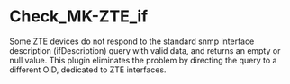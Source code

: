 # Check_MK-ZTE_if
Some ZTE devices do not respond to the standard snmp interface description (ifDescription) query with valid data, and returns an empty or null value. This plugin eliminates the problem by directing the query to a different OID, dedicated to ZTE interfaces.
